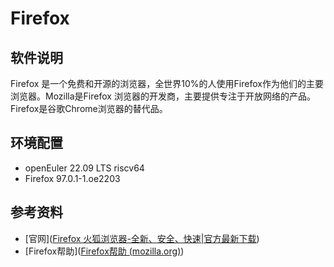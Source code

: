 # Firefox

## 软件说明

Firefox 是一个免费和开源的浏览器，全世界10%的人使用Firefox作为他们的主要浏览器。Mozilla是Firefox 浏览器的开发商，主要提供专注于开放网络的产品。Firefox是谷歌Chrome浏览器的替代品。

## 环境配置

- openEuler 22.09 LTS riscv64
- Firefox 97.0.1-1.oe2203

## 参考资料

- [官网]([Firefox 火狐浏览器-全新、安全、快速|官方最新下载](https://www.firefox.com.cn/))
- [Firefox帮助]([Firefox帮助 (mozilla.org)](https://support.mozilla.org/zh-CN/products/firefox))
